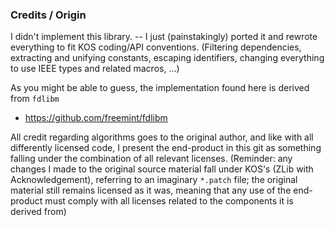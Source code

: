 
### Credits / Origin

I didn't implement this library. -- I just (painstakingly) ported it and rewrote everything to fit KOS coding/API conventions. (Filtering dependencies, extracting and unifying constants, escaping identifiers, changing everything to use IEEE types and related macros, ...)

As you might be able to guess, the implementation found here is derived from `fdlibm`

- https://github.com/freemint/fdlibm

All credit regarding algorithms goes to the original author, and like with all differently licensed code, I present the end-product in this git as something falling under the combination of all relevant licenses. (Reminder: any changes I made to the original source material fall under KOS's (ZLib with Acknowledgement), referring to an imaginary `*.patch` file; the original material still remains licensed as it was, meaning that any use of the end-product must comply with all licenses related to the components it is derived from)




